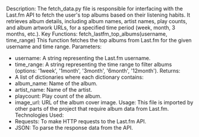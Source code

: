 Description:
The fetch_data.py file is responsible for interfacing with the Last.fm API to fetch the user's top albums based on their listening habits. It retrieves album details, including album names, artist names, play counts, and album artwork URLs, for a specified time period (week, month, 3 months, etc.).
Key Functions:
fetch_lastfm_top_albums(username, time_range)
This function fetches the top albums from Last.fm for the given username and time range.
Parameters:
-	username: A string representing the Last.fm username.
-	time_range: A string representing the time range to filter albums (options: '1week', '1month', '3month', '6month', '12month').
Returns:
  -	A list of dictionaries where each dictionary contains:
  -	album_name: Name of the album.
  -	artist_name: Name of the artist.
  -	playcount: Play count of the album.
  -	image_url: URL of the album cover image.
Usage:
This file is imported by other parts of the project that require album data from Last.fm.
Technologies Used:
-	Requests: To make HTTP requests to the Last.fm API.
-	JSON: To parse the response data from the API.
